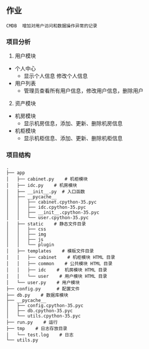 ## 作业
```
CMDB  增加对用户访问和数据操作异常的记录
```

### 项目分析

1. 用户模块
  * 个人中心
    * 显示个人信息 修改个人信息
  * 用户列表
    * 管理员查看所有用户信息，修改用户信息，删除用户
  

2. 资产模块
  * 机房模块
    * 显示机房信息，添加、更新、删除机房信息
  * 机柜模块
    * 显示机柜信息、添加、更新、删除机柜信息


### 项目结构
```
.
├── app
│   ├── cabinet.py    # 机柜模块
│   ├── idc.py    # 机房模块
│   ├── __init__.py  # 入口函数
│   ├── __pycache__
│   │   ├── cabinet.cpython-35.pyc
│   │   ├── idc.cpython-35.pyc
│   │   ├── __init__.cpython-35.pyc
│   │   └── user.cpython-35.pyc
│   ├── static    # 静态文件目录
│   │   ├── css
│   │   ├── img
│   │   ├── js
│   │   └── plugin
│   ├── templates    # 模板文件目录
│   │   ├── cabinet    # 机柜模块 HTML 目录
│   │   ├── common    # 公共模块 HTML 目录
│   │   ├── idc    #  机房模块 HTML 目录
│   │   └── user    # 用户模块 HTML 目录
│   └── user.py    # 用户模块
├── config.py      # 配置文件
├── db.py    # 数据库模块
├── __pycache__
│   ├── config.cpython-35.pyc
│   ├── db.cpython-35.pyc
│   └── utils.cpython-35.pyc
├── run.py    # 运行
├── tmp    # 日志存放目录
│   └── test.log    # 日志
└── utils.py    

```